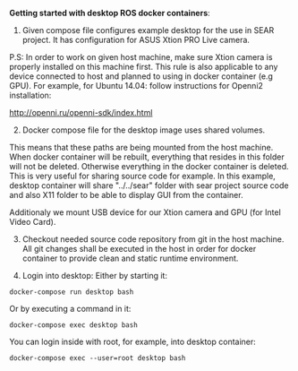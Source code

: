 

<b>Getting started with desktop ROS docker containers</b>:


1) Given compose file configures example desktop for the use in SEAR project.
It has configuration for ASUS Xtion PRO Live camera.

P.S: In order to work on given host machine, make sure Xtion camera is properly
installed on this machine first. This rule is also applicable to any device
connected to host and planned to using in docker container (e.g GPU).
For example, for Ubuntu 14.04: follow instructions for Openni2 installation:

<url>http://openni.ru/openni-sdk/index.html</url>

2) Docker compose file for the desktop image uses shared volumes.

This means that these paths are being mounted from the host machine.
When docker container will be rebuilt, everything that resides in this folder
will not be deleted. Otherwise everything in the docker container is deleted.
This is very useful for sharing source code for example. 
In this example, desktop container will share "../../sear" folder with sear project
source code and also X11 folder to be able to display GUI from the container.

Additionaly we mount USB device for our Xtion camera and GPU (for Intel Video 
Card).

3) Checkout needed source code repository from git in the host machine. All 
git changes shall be executed in the host in order for docker container to
provide clean and static runtime environment.

4) Login into desktop:
Either by starting it:

<code>docker-compose run desktop bash</code>

Or by executing a command in it:

<code>docker-compose exec desktop bash</code>

You can login inside with root, for example, into desktop container:

<code>docker-compose exec --user=root desktop bash</code>



